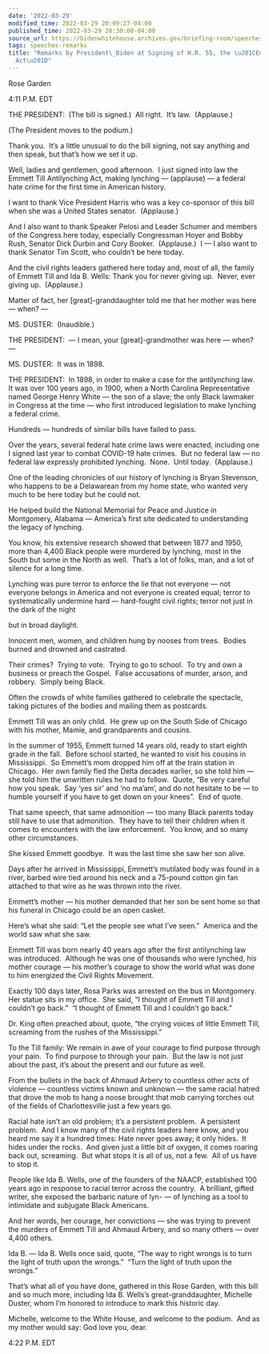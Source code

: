 ```yaml
---
date: '2022-03-29'
modified_time: 2022-03-29 20:09:27-04:00
published_time: 2022-03-29 20:30:00-04:00
source_url: https://bidenwhitehouse.archives.gov/briefing-room/speeches-remarks/2022/03/29/remarks-by-president-biden-at-signing-of-h-r-55-the-emmett-till-antilynching-act/
tags: speeches-remarks
title: "Remarks by President\_Biden at Signing of H.R. 55, the \u201CEmmett Till Antilynching\_\
  Act\u201D"
---
```

 
Rose Garden

4:11 P.M. EDT

THE PRESIDENT:  (The bill is signed.)  All right.  It’s law. 
(Applause.)

(The President moves to the podium.)

Thank you.  It’s a little unusual to do the bill signing, not say
anything and then speak, but that’s how we set it up. 

Well, ladies and gentlemen, good afternoon.  I just signed into law the
Emmett Till Antilynching Act, making lynching — (applause) — a federal
hate crime for the first time in American history.

I want to thank Vice President Harris who was a key co-sponsor of this
bill when she was a United States senator.  (Applause.)

And I also want to thank Speaker Pelosi and Leader Schumer and members
of the Congress here today, especially Congressman Hoyer and Bobby Rush,
Senator Dick Durbin and Cory Booker.  (Applause.)  I — I also want to
thank Senator Tim Scott, who couldn’t be here today.

And the civil rights leaders gathered here today and, most of all, the
family of Emmett Till and Ida B. Wells: Thank you for never giving up. 
Never, ever giving up.  (Applause.)

Matter of fact, her \[great\]-granddaughter told me that her mother was
here — when? —

MS. DUSTER:  (Inaudible.)

THE PRESIDENT:  — I mean, your \[great\]-grandmother was here — when? —

MS. DUSTER:  It was in 1898.

THE PRESIDENT:  In 1898, in order to make a case for the antilynching
law.  It was over 100 years ago, in 1900, when a North Carolina
Representative named George Henry White — the son of a slave; the only
Black lawmaker in Congress at the time — who first introduced
legislation to make lynching a federal crime.

Hundreds — hundreds of similar bills have failed to pass.

Over the years, several federal hate crime laws were enacted, including
one I signed last year to combat COVID-19 hate crimes.  But no federal
law — no federal law expressly prohibited lynching.  None.  Until
today.  (Applause.)

One of the leading chronicles of our history of lynching is Bryan
Stevenson, who happens to be a Delawarean from my home state, who wanted
very much to be here today but he could not. 

He helped build the National Memorial for Peace and Justice in
Montgomery, Alabama — America’s first site dedicated to understanding
the legacy of lynching.

You know, his extensive research showed that between 1877 and 1950, more
than 4,400 Black people were murdered by lynching, most in the South but
some in the North as well.  That’s a lot of folks, man, and a lot of
silence for a long time.

Lynching was pure terror to enforce the lie that not everyone — not
everyone belongs in America and not everyone is created equal; terror to
systematically undermine hard — hard-fought civil rights; terror not
just in the dark of the night

but in broad daylight.

Innocent men, women, and children hung by nooses from trees.  Bodies
burned and drowned and castrated.

Their crimes?  Trying to vote.  Trying to go to school.  To try and own
a business or preach the Gospel.  False accusations of murder, arson,
and robbery.  Simply being Black.

Often the crowds of white families gathered to celebrate the spectacle,
taking pictures of the bodies and mailing them as postcards.

Emmett Till was an only child.  He grew up on the South Side of Chicago
with his mother, Mamie, and grandparents and cousins.

In the summer of 1955, Emmett turned 14 years old, ready to start eighth
grade in the fall.  Before school started, he wanted to visit his
cousins in Mississippi.  So Emmett’s mom dropped him off at the train
station in Chicago.  Her own family fled the Delta decades earlier, so
she told him — she told him the unwritten rules he had to follow. 
Quote, “Be very careful how you speak.  Say ‘yes sir’ and ‘no ma’am’,
and do not hesitate to be — to humble yourself if you have to get down
on your knees”.  End of quote.

That same speech, that same admonition — too many Black parents today
still have to use that admonition.  They have to tell their children
when it comes to encounters with the law enforcement.  You know, and so
many other circumstances.

She kissed Emmett goodbye.  It was the last time she saw her son alive.

Days after he arrived in Mississippi, Emmett’s mutilated body was found
in a river, barbed wire tied around his neck and a 75-pound cotton gin
fan attached to that wire as he was thrown into the river.

Emmett’s mother — his mother demanded that her son be sent home so that
his funeral in Chicago could be an open casket.

Here’s what she said: “Let the people see what I’ve seen.”  America and
the world saw what she saw. 

Emmett Till was born nearly 40 years ago after the first antilynching
law was introduced.  Although he was one of thousands who were lynched,
his mother courage — his mother’s courage to show the world what was
done to him energized the Civil Rights Movement. 

Exactly 100 days later, Rosa Parks was arrested on the bus in
Montgomery.  Her statue sits in my office.  She said, “I thought of
Emmett Till and I couldn’t go back.”  “I thought of Emmett Till and I
couldn’t go back.” 

Dr. King often preached about, quote, “the crying voices of little
Emmett Till, screaming from the rushes of the Mississippi.”

To the Till family: We remain in awe of your courage to find purpose
through your pain.  To find purpose to through your pain.  But the law
is not just about the past, it’s about the present and our future as
well.

From the bullets in the back of Ahmaud Arbery to countless other acts of
violence — countless victims known and unknown — the same racial hatred
that drove the mob to hang a noose brought that mob carrying torches out
of the fields of Charlottesville just a few years go.

Racial hate isn’t an old problem; it’s a persistent problem.  A
persistent problem.  And I know many of the civil rights leaders here
know, and you heard me say it a hundred times: Hate never goes away; it
only hides.  It hides under the rocks.  And given just a little bit of
oxygen, it comes roaring back out, screaming.  But what stops it is all
of us, not a few.  All of us have to stop it.

People like Ida B. Wells, one of the founders of the NAACP, established
100 years ago in response to racial terror across the country.  A
brilliant, gifted writer, she exposed the barbaric nature of lyn- — of
lynching as a tool to intimidate and subjugate Black Americans.

And her words, her courage, her convictions — she was trying to prevent
the murders of Emmett Till and Ahmaud Arbery, and so many others — over
4,400 others. 

Ida B. — Ida B. Wells once said, quote, “The way to right wrongs is to
turn the light of truth upon the wrongs.”  “Turn the light of truth upon
the wrongs.”

That’s what all of you have done, gathered in this Rose Garden, with
this bill and so much more, including Ida B. Wells’s
great-granddaughter, Michelle Duster, whom I’m honored to introduce to
mark this historic day.

Michelle, welcome to the White House, and welcome to the podium.  And as
my mother would say: God love you, dear.

4:22 P.M. EDT
